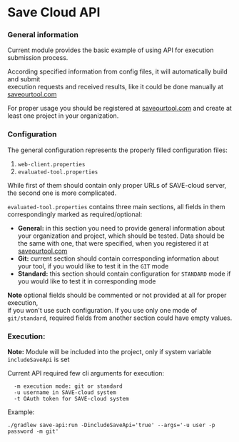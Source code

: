 # Save Cloud API

### General information

Current module provides the basic example of using API for execution submission process.

According specified information from config files, it will automatically build and submit\
execution requests and received results, like it could be done manually at [saveourtool.com](https://saveourtool.com/)

For proper usage you should be registered at [saveourtool.com](https://saveourtool.com/)
and create at least one project in your organization.

### Configuration

The general configuration represents the properly filled configuration files:
1) `web-client.properties` 
2) `evaluated-tool.properties`

While first of them should contain only proper URLs of SAVE-cloud server, the
second one is more complicated.

`evaluated-tool.properties` contains three main sections, all fields in them correspondingly
marked as required/optional:

* **General:** in this section you need to provide general information about
  your organization and project, which should be tested. Data should be the same
  with one, that were
  specified, when you registered it at [saveourtool.com](https://saveourtool.com/)
* **Git:** current section should contain corresponding information about your tool,
  if you would like to test it in the `GIT` mode
* **Standard:** this section should contain configuration for `STANDARD` mode
  if you would like to test it in corresponding mode
  
**Note** optional fields should be commented or not provided at all for proper execution,\
if you won't use such configuration. If you use only one mode of `git/standard`,
required fields from another section could have empty values.

### Execution:

**Note:** Module will be included into the project, only if system variable `includeSaveApi` is set

Current API required few cli arguments for execution:
```
  -m execution mode: git or standard
  -u username in SAVE-cloud system
  -t OAuth token for SAVE-cloud system
```

Example:

    ./gradlew save-api:run -DincludeSaveApi='true' --args='-u user -p password -m git'